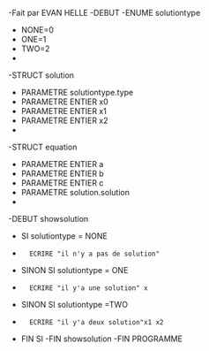 -Fait par EVAN HELLE 
-DEBUT
-ENUME solutiontype  
-	NONE=0
-	ONE=1
-	TWO=2
-
-STRUCT solution 
-	PARAMETRE solutiontype.type
-	PARAMETRE ENTIER x0
-	PARAMETRE ENTIER x1	
-	PARAMETRE ENTIER x2
-
-STRUCT equation
-	PARAMETRE ENTIER a
-	PARAMETRE ENTIER b
-	PARAMETRE ENTIER c
-	PARAMETRE solution.solution
-
-DEBUT showsolution
-	SI solutiontype = NONE
-		ECRIRE "il n'y a pas de solution"
-	SINON SI solutiontype = ONE 
-		ECRIRE "il y'a une solution" x
-	SINON SI solutiontype =TWO
-		ECRIRE "il y'a deux solution"x1 x2
-	FIN SI
-FIN showsolution
-FIN PROGRAMME
